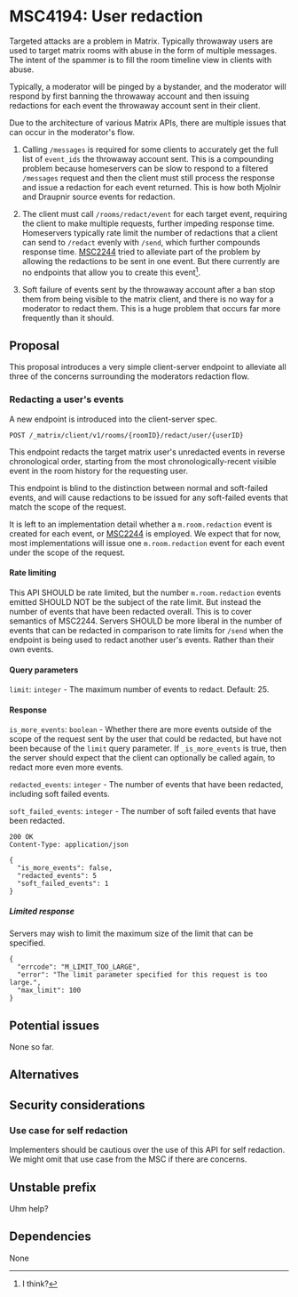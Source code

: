 # MSC4194: User redaction

Targeted attacks are a problem in Matrix. Typically throwaway users
are used to target matrix rooms with abuse in the form of multiple
messages.  The intent of the spammer is to fill the room timeline view
in clients with abuse.

Typically, a moderator will be pinged by a bystander, and the
moderator will respond by first banning the throwaway account and then
issuing redactions for each event the throwaway account sent in their
client.

Due to the architecture of various Matrix APIs, there are multiple
issues that can occur in the moderator's flow.

1. Calling `/messages` is required for some clients to accurately get
   the full list of `event_ids` the throwaway account sent.  This is a
   compounding problem because homeservers can be slow to respond to a
   filtered `/messages` request and then the client must still process
   the response and issue a redaction for each event returned.
   This is how both Mjolnir and Draupnir source events for redaction.

2. The client must call `/rooms/redact/event` for each target event,
   requiring the client to make multiple requests, further impeding
   response time. Homeservers typically rate limit the number of
   redactions that a client can send to `/redact` evenly with `/send`,
   which further compounds response time.
   [MSC2244](https://github.com/matrix-org/matrix-spec-proposals/pull/2244)
   tried to alleviate part of the problem by allowing the redactions
   to be sent in one event. But there currently are no endpoints that
   allow you to create this event[^create-mass-redaction].

3. Soft failure of events sent by the throwaway account after a ban
   stop them from being visible to the matrix client, and there is no
   way for a moderator to redact them. This is a huge problem that
   occurs far more frequently than it should.

[^create-mass-redaction]: I think?
## Proposal

This proposal introduces a very simple client-server endpoint to
alleviate all three of the concerns surrounding the moderators
redaction flow.

### Redacting a user's events

A new endpoint is introduced into the client-server spec.

`POST /_matrix/client/v1/rooms/{roomID}/redact/user/{userID}`

This endpoint redacts the target matrix user's unredacted events in
reverse chronological order, starting from the most
chronologically-recent visible event in the room history for the
requesting user.

This endpoint is blind to the distinction between normal and
soft-failed events, and will cause redactions to be issued
for any soft-failed events that match the scope of the
request.

It is left to an implementation detail whether a `m.room.redaction`
event is created for each event, or
[MSC2244](https://github.com/matrix-org/matrix-spec-proposals/pull/2244)
is employed. We expect that for now, most implementations will
issue one `m.room.redaction` event for each event under
the scope of the request.

#### Rate limiting

This API SHOULD be rate limited, but the number `m.room.redaction`
events emitted SHOULD NOT be the subject of the rate limit.
But instead the number of events that have been redacted overall.
This is to cover semantics of MSC2244.
Servers SHOULD be more liberal in the number of events that
can be redacted in comparison to rate limits for `/send` when
the endpoint is being used to redact another user's events.
Rather than their own events.

#### Query parameters

`limit`: `integer` - The maximum number of events to redact. Default: 25.

#### Response

`is_more_events`: `boolean` - Whether there are more events outside of
the scope of the request sent by the user that could be redacted, but
have not been because of the `limit` query parameter.  If
`_is_more_events` is true, then the server should expect that the
client can optionally be called again, to redact more even more events.

`redacted_events`: `integer` - The number of events that have been redacted, including soft failed events.

`soft_failed_events`: `integer` - The number of soft failed events that have been redacted.

```
200 OK
Content-Type: application/json

{
  "is_more_events": false,
  "redacted_events": 5
  "soft_failed_events": 1
}
```

##### Limited response

Servers may wish to limit the maximum size of the limit that can be specified.

```
{
  "errcode": "M_LIMIT_TOO_LARGE",
  "error": "The limit parameter specified for this request is too large.",
  "max_limit": 100
}
```

## Potential issues

None so far.

## Alternatives


## Security considerations

### Use case for self redaction

Implementers should be cautious over the use of this API for self
redaction. We might omit that use case from the MSC if there are concerns.

## Unstable prefix

Uhm help?

## Dependencies

None

